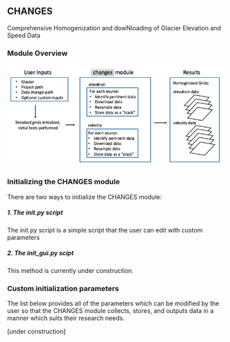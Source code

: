 ## CHANGES
Comprehensive Homogenization and dowNloading of Glacier Elevation and Speed Data

### Module Overview
![schematic diagram of the changes module](https://github.com/mhwood/GreenlandCHANGES/blob/master/changes/changes_module.png)

### Initializing the CHANGES module

There are two ways to initialize the CHANGES module:

##### 1. The init.py script
The init.py script is a simple script that the user can edit with custom parameters 

##### 2. The init_gui.py scipt
This method is currently under construction.


### Custom initialization parameters
The list below provides all of the parameters which can be modified by the user so that the CHANGES module collects, stores, and outputs data in a manner which suits their research needs.

\[under construction\]
